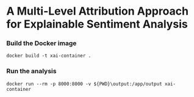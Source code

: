 #  A Multi-Level Attribution Approach for Explainable Sentiment Analysis

### Build the Docker image
```docker build -t xai-container .```

### Run the analysis
```docker run --rm -p 8000:8000 -v ${PWD}\output:/app/output xai-container```
